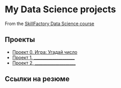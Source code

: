 # My Data Science projects

From the [SkillFactory Data Science course](https://skillfactory.ru/data-science-specialization)

## Проекты

* [Проект 0. Игра: Угадай число]()
* [Проект 1. ____________________]()
* [Проект 2. ____________________]()

## Ссылки на резюме